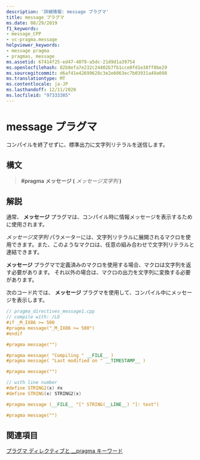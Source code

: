 ```yaml
---
description: '詳細情報: message プラグマ'
title: message プラグマ
ms.date: 08/29/2019
f1_keywords:
- message_CPP
- vc-pragma.message
helpviewer_keywords:
- message pragma
- pragmas, message
ms.assetid: 67414f25-ed47-4079-a5dc-21d9d1a39754
ms.openlocfilehash: 82b8efa7e232c24402b7fb1cce0fd1e38ff8be29
ms.sourcegitcommit: d6af41e42699628c3e2e6063ec7b03931a49a098
ms.translationtype: MT
ms.contentlocale: ja-JP
ms.lasthandoff: 12/11/2020
ms.locfileid: "97333385"
---
```

# <a name="message-pragma"></a>message プラグマ

コンパイルを終了せずに、標準出力に文字列リテラルを送信します。

## <a name="syntax"></a>構文

> **#pragma メッセージ (** *メッセージ文字列* **)**

## <a name="remarks"></a>解説

通常、 **メッセージ** プラグマは、コンパイル時に情報メッセージを表示するために使用されます。

*メッセージ文字列* パラメーターには、文字列リテラルに展開されるマクロを使用できます。また、このようなマクロは、任意の組み合わせで文字列リテラルと連結できます。

**メッセージ** プラグマで定義済みのマクロを使用する場合、マクロは文字列を返す必要があります。 それ以外の場合は、マクロの出力を文字列に変換する必要があります。

次のコード片では、 **メッセージ** プラグマを使用して、コンパイル中にメッセージを表示します。

```cpp
// pragma_directives_message1.cpp
// compile with: /LD
#if _M_IX86 >= 500
#pragma message("_M_IX86 >= 500")
#endif

#pragma message("")

#pragma message( "Compiling " __FILE__ )
#pragma message( "Last modified on " __TIMESTAMP__ )

#pragma message("")

// with line number
#define STRING2(x) #x
#define STRING(x) STRING2(x)

#pragma message (__FILE__ "[" STRING(__LINE__) "]: test")

#pragma message("")
```

## <a name="see-also"></a>関連項目

[プラグマ ディレクティブと __pragma キーワード](../preprocessor/pragma-directives-and-the-pragma-keyword.md)
